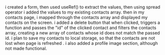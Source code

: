 
i created a form, then used useRef() to extract the values, then using spread operator i added the values to my existing contacts array. then in my contacts page, i mapped through the contacts array and displayed my contacts on the screen. i added a delete button that when clicked, triggers a function and passes the "id" of the clicked contact and filters the contacts array, creating a new array of contacts whose id does not match the passed id. i plan to save my contacts to local storage, so that the contacts are not lost when page is refreshed . i also added a profile image section, although not made functional.